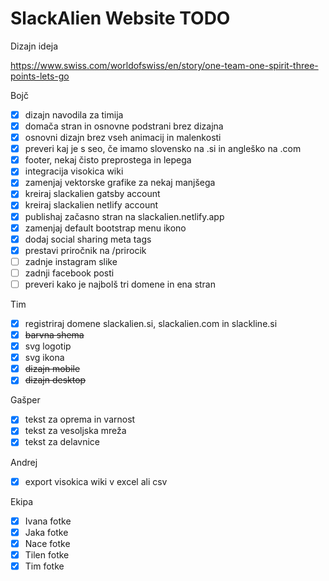# SlackAlien Website TODO

Dizajn ideja

https://www.swiss.com/worldofswiss/en/story/one-team-one-spirit-three-points-lets-go

Bojč

- [x] dizajn navodila za timija
- [x] domača stran in osnovne podstrani brez dizajna
- [x] osnovni dizajn brez vseh animacij in malenkosti
- [x] preveri kaj je s seo, če imamo slovensko na .si in angleško na .com
- [x] footer, nekaj čisto preprostega in lepega
- [x] integracija visokica wiki
- [x] zamenjaj vektorske grafike za nekaj manjšega
- [x] kreiraj slackalien gatsby account
- [x] kreiraj slackalien netlify account
- [x] publishaj začasno stran na slackalien.netlify.app
- [x] zamenjaj default bootstrap menu ikono
- [x] dodaj social sharing meta tags
- [x] prestavi priročnik na /prirocik
- [ ] zadnje instagram slike
- [ ] zadnji facebook posti
- [ ] preveri kako je najbolš tri domene in ena stran

Tim

- [x] registriraj domene slackalien.si, slackalien.com in slackline.si
- [x] ~~barvna shema~~
- [x] svg logotip
- [x] svg ikona
- [x] ~~dizajn mobile~~
- [x] ~~dizajn desktop~~

Gašper

- [x] tekst za oprema in varnost
- [x] tekst za vesoljska mreža
- [x] tekst za delavnice

Andrej

- [x] export visokica wiki v excel ali csv

Ekipa

- [x] Ivana fotke
- [x] Jaka fotke
- [x] Nace fotke
- [x] Tilen fotke
- [x] Tim fotke

